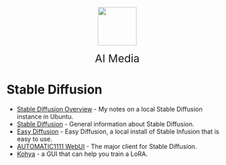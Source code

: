 <img
    src="./assets/img/VaultBoy.png"
    width="88"
    style="display: block; width: 88px; margin: auto; margin-bottom: 1em"
/><span style="display: block; text-align: center; font-size: 1.75em;"> AI Media </span>


# Stable Diffusion  
- [Stable Diffusion Overview](/ai_media/stable_diffusion/) - My notes on a local Stable Diffusion instance in Ubuntu. 
- [Stable Diffusion](/ai_media/stable_diffusion/stable_diffusion) - General information about Stable Diffusion.  
- [Easy Diffusion](/ai_media/stable_diffusion/easy_diffusion) - Easy Diffusion, a local install of Stable Infusion that is easy to use.  
- [AUTOMATIC1111 WebUI](/ai_media/stable_diffusion/automatic1111) - The major client for Stable Diffusion.  
- [Kohya](/ai_media/stable_diffusion/kohya) - a GUI that can help you train a LoRA.  

